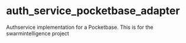 # auth_service_pocketbase_adapter
Authservice implementation for a Pocketbase. This is for the swarmintelligence project
